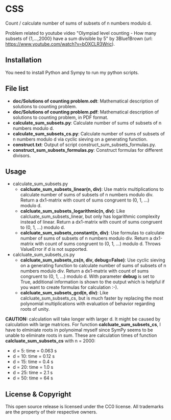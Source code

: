 CSS
===
Count / calculate number of sums of subsets of n numbers modulo d.

Problem related to youtube video "Olympiad level counting - How many subsets of {1,…,2000} have a sum divisible by 5" by 3Blue1Brown (url: https://www.youtube.com/watch?v=bOXCLR3Wric).


Installation
------------
You need to install Python and Sympy to run my python scripts. 

File list
------------
- **doc/Solutions of counting problem.odt**: Mathematical description of solutions to counting problem.
- **doc/Solutions of counting problem.pdf**: Mathematical description of solutions to counting problem, in PDF format.
- **calculate_sum_subsets.py**: Calculate number of sums of subsets of n numbers modulo d.
- **calculate_sum_subsets_cs.py**: Calculate number of sums of subsets of n numbers modulo d via cyclic sieving on a generating function.
- **construct.txt**: Output of script construct_sum_subsets_formulas.py.
- **construct_sum_subsets_formulas.py**: Construct formulas for different divisors.

Usage
------------
- calculate_sum_subsets.py
    * **calcluate_sum_subsets_linear(n, div)**: Use matrix multiplications to calculate number of sums of subsets of n numbers modulo div. Return a dx1-matrix with count of sums congruent to (0, 1, ...) modulo d.
    * **calcluate_sum_subsets_logarithmic(n, div)**: Like calcluate_sum_subsets_linear, but only has logarithmic complexity instead of linear. Return a dx1-matrix with count of sums congruent to (0, 1, ...) modulo d.
    * **calcluate_sum_subsets_constant(n, div)**: Use formulas to calculate number of sums of subsets of n numbers modulo div. Return a dx1-matrix with count of sums congruent to (0, 1, ...) modulo d. Throws ValueError if d is not supported.
- calcluate_sum_subsets_cs.py
    * **calcluate_sum_subsets_cs(n, div, debug=False)**: Use cyclic sieving on a generating function to calculate number of sums of subsets of n numbers modulo div. Return a dx1-matrix with count of sums congruent to (0, 1, ...) modulo d. With parameter **debug** is set to True, additional information is shown to the output which is helpful if you want to create formulas for calculation :-).
    * **calcluate_sum_subsets_gcd(n, div)**: Like calcluate_sum_subsets_cs, but is much faster by replacing the most polynomial multiplications with evaluation of behavior regarding roots of unity.

**CAUTION:** calculation will take longer with larger d. It might be caused by calculation with large matrices. For function **calcluate_sum_subsets_cs**, I have to elminiate roots in polynoimal myself since SymPy seems to be unable to eliminate roots in sum. These are calculation times of function **calcluate_sum_subsets_cs** with n = 2000:
* d = 5: time = 0.063 s
* d = 10: time = 0.12 s
* d = 15: time = 0.4 s
* d = 20: time = 1.0 s
* d = 25: time = 2.1 s
* d = 50: time = 64 s

License & Copyright
-------------------
This open source release is licensed under the CC0 license. All trademarks are the property of their respective owners.
